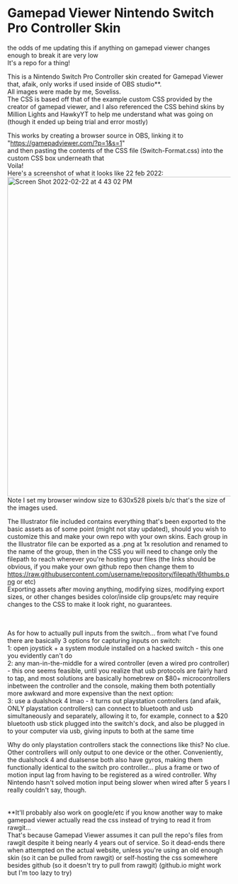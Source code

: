 # Gamepad Viewer Nintendo Switch Pro Controller Skin
the odds of me updating this if anything on gamepad viewer changes enough to break it are very low <br/>
It's a repo for a thing!

This is a Nintendo Switch Pro Controller skin created for Gamepad Viewer that, afaik, only works if used inside of OBS studio**. <br/>
All images were made by me, Soveliss. <br/>
The CSS is based off that of the example custom CSS provided by the creator of gamepad viewer, and I also referenced the CSS behind skins by Million Lights and HawkyYT to help me understand what was going on (though it ended up being trial and error mostly) <br/>

This works by creating a browser source in OBS, linking it to "https://gamepadviewer.com/?p=1&s=1" <br/>
and then pasting the contents of the CSS file (Switch-Format.css) into the custom CSS box underneath that <br/>
Voila! <br/>
Here's a screenshot of what it looks like 22 feb 2022: <br/>
<img width="721" alt="Screen Shot 2022-02-22 at 4 43 02 PM" src="https://user-images.githubusercontent.com/99949632/155244134-a2c90936-07e0-4921-94f5-957d9663ed07.png"> <br/>
Note I set my browser window size to 630x528 pixels b/c that's the size of the images used.

The Illustrator file included contains everything that's been exported to the basic assets as of some point (might not stay updated), should you wish to customize this and make your own repo with your own skins.
Each group in the Illustrator file can be exported as a .png at 1x resolution and renamed to the name of the group, then in the CSS you will need to change only the filepath to reach wherever you're hosting your files (the links should be obvious, if you make your own github repo then change them to https://raw.githubusercontent.com/username/repository/filepath/6thumbs.png or etc) <br/>
Exporting assets after moving anything, modifying sizes, modifying export sizes, or other changes besides color/inside clip groups/etc may require changes to the CSS to make it look right, no guarantees.<br/>
<br/>
<br/>

As for how to actually pull inputs from the switch... from what I've found there are basically 3 options for capturing inputs on switch: <br/>
1: open joystick + a system module installed on a hacked switch - this one you evidently can't do <br/>
2: any man-in-the-middle for a wired controller (even a wired pro controller) - this one seems feasible, until you realize that usb protocols are fairly hard to tap, and most solutions are basically homebrew on $80+ microcontrollers inbetween the controller and the console, making them both potentially more awkward and more expensive than the next option: <br/>
3: use a dualshock 4 lmao - it turns out playstation controllers (and afaik, ONLY playstation controllers) can connect to bluetooth and usb simultaneously and separately, allowing it to, for example, connect to a $20 bluetooth usb stick plugged into the switch's dock, and also be plugged in to your computer via usb, giving inputs to both at the same time

Why do only playstation controllers stack the connections like this? No clue. Other controllers will only output to one device or the other. Conveniently, the dualshock 4 and dualsense both also have gyros, making them functionally identical to the switch pro controller... plus a frame or two of motion input lag from having to be registered as a wired controller. Why Nintendo hasn't solved motion input being slower when wired after 5 years I really couldn't say, though.<br/>
<br/>
<br/>
\*\*It'll probably also work on google/etc if you know another way to make gamepad viewer actually read the css instead of trying to read it from rawgit... <br/>
That's because Gamepad Viewer assumes it can pull the repo's files from rawgit despite it being nearly 4 years out of service.
So it dead-ends there when attempted on the actual website, unless you're using an old enough skin (so it can be pulled from rawgit) or self-hosting the css somewhere besides github (so it doesn't try to pull from rawgit) (github.io might work but I'm too lazy to try) <br/>
